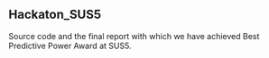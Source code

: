 ## Hackaton_SUS5

Source code and the final report with which we have achieved Best Predictive Power Award at SUS5.
